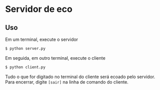 # Servidor de eco
## Uso
Em um terminal, execute o servidor
``` python
$ python server.py
```

Em seguida, em outro terminal, execute o cliente
``` python
$ python client.py
```
Tudo o que for digitado no terminal do cliente será ecoado pelo servidor. Para encerrar, digite `[sair]` na linha de comando do cliente.